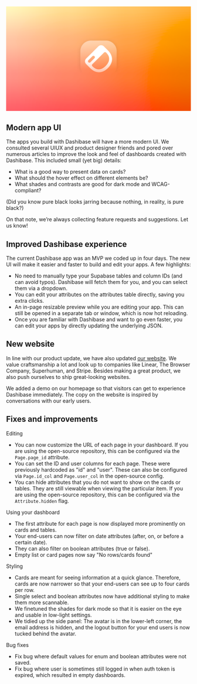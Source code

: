 ![Major UI revamp and more](../assets/dawn.png)

## Modern app UI

The apps you build with Dashibase will have a more modern UI. We consulted several UIUX and product designer friends and pored over numerous articles to improve the look and feel of dashboards created with Dashibase. This included small (yet big) details: 

- What is a good way to present data on cards? 
- What should the hover effect on different elements be? 
- What shades and contrasts are good for dark mode and WCAG-compliant?

(Did you know pure black looks jarring because nothing, in reality, is pure black?)

On that note, we’re always collecting feature requests and suggestions. Let us know!

## Improved Dashibase experience

The current Dashibase app was an MVP we coded up in four days. The new UI will make it easier and faster to build and edit your apps. A few highlights:

- No need to manually type your Supabase tables and column IDs (and can avoid typos). Dashibase will fetch them for you, and you can select them via a dropdown.
- You can edit your attributes on the attributes table directly, saving you extra clicks.
- An in-page resizable preview while you are editing your app. This can still be opened in a separate tab or window, which is now hot reloading.
- Once you are familiar with Dashibase and want to go even faster, you can edit your apps by directly updating the underlying JSON.

## New website

In line with our product update, we have also updated [our website](https://dashibase.com/). We value craftsmanship a lot and look up to companies like Linear, The Browser Company, Superhuman, and Stripe. Besides making a great product, we also push ourselves to ship great-looking websites.

We added a demo on our homepage so that visitors can get to experience Dashibase immediately. The copy on the website is inspired by conversations with our early users.

## Fixes and improvements

Editing

- You can now customize the URL of each page in your dashboard. If you are using the open-source repository, this can be configured via the `Page.page_id` attribute.
- You can set the ID and user columns for each page. These were previously hardcoded as "id" and "user". These can also be configured via `Page.id_col` and `Page.user_col` in the open-source config.
- You can hide attributes that you do not want to show on the cards or tables. They are still viewable when viewing the particular item. If you are using the open-source repository, this can be configured via the `Attribute.hidden` flag.

Using your dashboard

- The first attribute for each page is now displayed more prominently on cards and tables.
- Your end-users can now filter on date attributes (after, on, or before a certain date).
- They can also filter on boolean attributes (true or false).
- Empty list or card pages now say "No rows/cards found"

Styling
  
- Cards are meant for seeing information at a quick glance. Therefore, cards are now narrower so that your end-users can see up to four cards per row.
- Single select and boolean attributes now have additional styling to make them more scannable.
- We finetuned the shades for dark mode so that it is easier on the eye and usable in low-light settings.
- We tidied up the side panel: The avatar is in the lower-left corner, the email address is hidden, and the logout button for your end users is now tucked behind the avatar.

Bug fixes

- Fix bug where default values for enum and boolean attributes were not saved.
- Fix bug where user is sometimes still logged in when auth token is expired, which resulted in empty dashboards.

